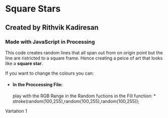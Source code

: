 # Square Stars
## Created by Rithvik Kadiresan 
### Made with JavaScript in Processing

This code creates random lines that all span out from on origin point but the line are ristricted to a square frame. Hence creating a peice of art that looks like a **square star**.

If you want to change the colours you can:
* <h4>In the Proccessing File:</h4>  play with the RGB Range in the Random fuctions in the Fill function:
    * stroke(random(100,255),random(100,255),random(100,255));

Vartation 1
